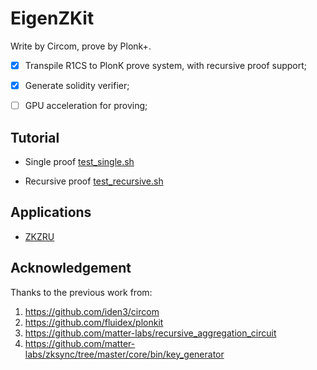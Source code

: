 # EigenZKit
Write by Circom, prove by Plonk+.

* [x] Transpile R1CS to PlonK prove system, with recursive proof support;

* [x] Generate solidity verifier;

* [  ] GPU acceleration for proving;

## Tutorial
* Single proof
[test_single.sh](./test/test_single.sh)

* Recursive proof
[test_recursive.sh](./test/test_recursive.sh)

## Applications
* [ZKZRU](https://github.com/ieigen/ZKZRU)

## Acknowledgement

Thanks to the previous work from:

1. https://github.com/iden3/circom
2. https://github.com/fluidex/plonkit
3. https://github.com/matter-labs/recursive_aggregation_circuit
4. https://github.com/matter-labs/zksync/tree/master/core/bin/key_generator
